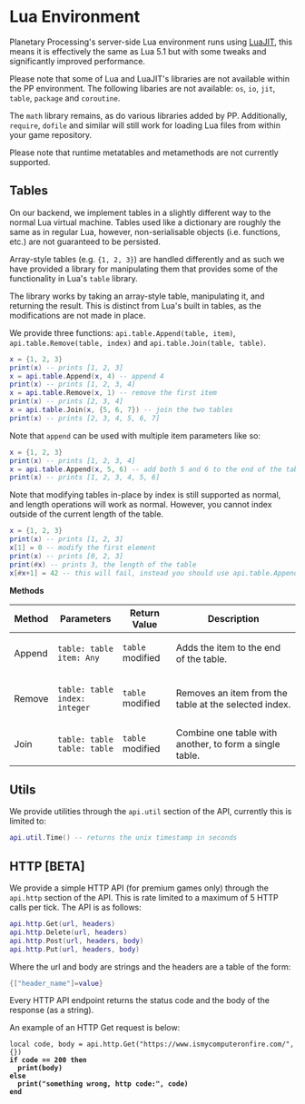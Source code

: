 # Lua Environment

Planetary Processing's server-side Lua environment runs using [LuaJIT](https://luajit.org/luajit.html), this means it is effectively the same as Lua 5.1 but with some tweaks and significantly improved performance.

Please note that some of Lua and LuaJIT's libraries are not available within the PP environment. The following libaries are not available: `os`, `io`, `jit`, `table`, `package` and `coroutine`.

The `math` library remains, as do various libraries added by PP. Additionally, `require`, `dofile` and similar will still work for loading Lua files from within your game repository.

Please note that runtime metatables and metamethods are not currently supported.

## Tables

On our backend, we implement tables in a slightly different way to the normal Lua virtual machine. Tables used like a dictionary are roughly the same as in regular Lua, however, non-serialisable objects (i.e. functions, etc.) are not guaranteed to be persisted.

Array-style tables (e.g. `{1, 2, 3}`) are handled differently and as such we have provided a library for manipulating them that provides some of the functionality in Lua's `table` library.

The library works by taking an array-style table, manipulating it, and returning the result. This is distinct from Lua's built in tables, as the modifications are not made in place.

We provide three functions: `api.table.Append(table, item)`, `api.table.Remove(table, index)` and `api.table.Join(table, table)`.

```lua
x = {1, 2, 3}
print(x) -- prints [1, 2, 3]
x = api.table.Append(x, 4) -- append 4
print(x) -- prints [1, 2, 3, 4]
x = api.table.Remove(x, 1) -- remove the first item
print(x) -- prints [2, 3, 4]
x = api.table.Join(x, {5, 6, 7}) -- join the two tables
print(x) -- prints [2, 3, 4, 5, 6, 7]
```

Note that `append` can be used with multiple item parameters like so:

```lua
x = {1, 2, 3}
print(x) -- prints [1, 2, 3, 4]
x = api.table.Append(x, 5, 6) -- add both 5 and 6 to the end of the table
print(x) -- prints [1, 2, 3, 4, 5, 6]
```

Note that modifying tables in-place by index is still supported as normal, and length operations will work as normal. However, you cannot index outside of the current length of the table.

```lua
x = {1, 2, 3}
print(x) -- prints [1, 2, 3]
x[1] = 0 -- modify the first element
print(x) -- prints [0, 2, 3]
print(#x) -- prints 3, the length of the table
x[#x+1] = 42 -- this will fail, instead you should use api.table.Append
```

**Methods**

| Method | Parameters                                                      | Return Value                          | Description                                             |
| ------ | --------------------------------------------------------------- | ------------------------------------- | ------------------------------------------------------- |
| Append | <p><code>table: table</code><br><code>item: Any</code></p>      | <p><code>table</code><br>modified</p> | Adds the item to the end of the table.                  |
| Remove | <p><code>table: table</code><br><code>index: integer</code></p> | <p><code>table</code><br>modified</p> | Removes an item from the table at the selected index.   |
| Join   | <p><code>table: table</code><br><code>table: table</code></p>   | <p><code>table</code><br>modified</p> | Combine one table with another, to form a single table. |

## Utils

We provide utilities through the `api.util` section of the API, currently this is limited to:

```lua
api.util.Time() -- returns the unix timestamp in seconds
```

## HTTP \[BETA]

We provide a simple HTTP API (for premium games only) through the `api.http` section of the API. This is rate limited to a maximum of 5 HTTP calls per tick. The API is as follows:

```lua
api.http.Get(url, headers)
api.http.Delete(url, headers)
api.http.Post(url, headers, body)
api.http.Put(url, headers, body)
```

Where the url and body are strings and the headers are a table of the form:

```lua
{["header_name"]=value}
```

Every HTTP API endpoint returns the status code and the body of the response (as a string).

An example of an HTTP Get request is below:

<pre class="language-lua"><code class="lang-lua">local code, body = api.http.Get("https://www.ismycomputeronfire.com/", {})
<strong>if code == 200 then
</strong><strong>  print(body)
</strong><strong>else
</strong><strong>  print("something wrong, http code:", code)
</strong><strong>end
</strong></code></pre>
